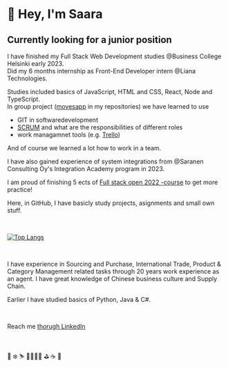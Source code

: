 # 👋 Hey, I'm Saara 
  
## Currently looking for a junior position   
I have finished my Full Stack Web Development studies @Business College Helsinki early 2023.  
Did my 6 months internship as Front-End Developer intern @Liana Technologies.   
   
Studies included basics of JavaScript, HTML and CSS, React, Node and TypeScript.  
In group project ([movesapp](https://github.com/SaaraLeppis/movesapp) in my repositories) we have learned to use 
- GIT in softwaredevelopment 
- [SCRUM](https://www.scrum.org/) and what are the responsibilities of different roles
- work managamnet tools (e.g. [Trello](https://trello.com/en)) 

And of course we learned a lot how to work in a team.   

I have also gained experience of system integrations from @Saranen Consulting Oy's Integration Academy program in 2023. 
  
I am proud of finishing  5 ects of  [Full stack open 2022 -course](https://fullstackopen.com/) to get more practice! 

Here, in GitHub, I have basicly study projects, asignments and small own stuff. 

  
 &nbsp;  
 
 
 [![Top Langs](https://github-readme-stats.vercel.app/api/top-langs/?username=SaaraLeppis&theme=chartreuse-dark&layout=compact)](https://github.com/SaaraLeppis/github-readme-stats)

<!-- Statistics: https://github.com/anuraghazra/github-readme-stats -->

 &nbsp;  
 
I have experience in Sourcing and Purchase, International Trade, Product & Category Management related tasks through 20 years work experience as an agent. I have great knowledge of Chinese business culture and Supply Chain. 


Earlier I have studied basics of Python, Java & C#. 
  
 &nbsp;  
 
Reach me [thorugh LinkedIn](linkedin.com/in/saara-leppihalme) 

 &nbsp;  
 
🎿 ❄️ ⛷️   🏃‍♀️🌲🌳    ⛳    ☕   🐶


<!-- Emojis: https://www.webfx.com/tools/emoji-cheat-sheet/ -->
